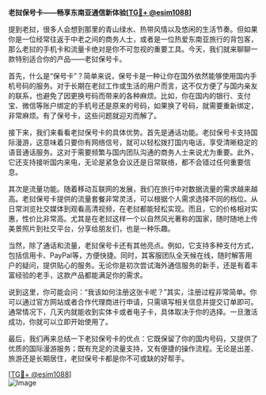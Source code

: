 **老挝保号卡——畅享东南亚通信新体验[[TG💪+ @esim1088](https://t.me/s/esim1088)]**

提到老挝，很多人会想到那里的青山绿水、热带风情以及悠闲的生活节奏。但如果你是一位经常往返于中老之间的商务人士，或者是一位热爱东南亚旅行的背包客，那么老挝的手机卡和流量卡绝对是你不可忽视的重要工具。今天，我们就来聊聊一款特别适合你的产品——老挝保号卡。

首先，什么是“保号卡”？简单来说，保号卡是一种让你在国外依然能够使用国内手机号码的服务。对于长期在老挝工作或生活的用户而言，这不仅方便了与国内亲友的联系，也避免了因更换号码而带来的各种麻烦。比如，你在国内的银行、支付宝、微信等账户绑定的手机号还是原来的号码，如果换了号码，就需要重新绑定，非常麻烦。有了保号卡，这些问题就迎刃而解了。

接下来，我们来看看老挝保号卡的具体优势。首先是通话功能。老挝保号卡支持国际漫游，这意味着只要你有网络信号，就可以轻松拨打国内电话，享受清晰稳定的语音通话服务。这对于需要频繁与国内团队沟通的商务人士来说尤为重要。此外，它还支持接听国内来电，无论是紧急会议还是日常联络，都不会错过任何重要信息。

其次是流量功能。随着移动互联网的发展，我们在旅行中对数据流量的需求越来越高。老挝保号卡提供的流量套餐非常灵活，可以根据个人需求选择不同的档位。从日常浏览社交媒体到观看高清视频，在老挝都能轻松实现。而且，它的价格相对实惠，性价比非常高。尤其是在老挝这样一个以自然风光著称的国家，随时随地上传美景照片到社交平台，分享给朋友们，也是一种乐趣。

当然，除了通话和流量，老挝保号卡还有其他亮点。例如，它支持多种支付方式，包括信用卡、PayPal等，方便快捷。同时，其客服团队全天候在线，随时解答用户的疑问，提供贴心的服务。无论你是初次尝试海外通信服务的新手，还是有着丰富经验的老手，这款产品都能满足你的需求。

说到这里，你可能会问：“我该如何注册这张卡呢？”其实，注册过程非常简单。你可以通过官方网站或者合作代理商进行申请，只需填写相关信息并提交订单即可。通常情况下，几天内就能收到实体卡或者电子卡，具体取决于你的选择。一旦激活成功，你就可以立即开始使用了。

最后，我们再来总结一下老挝保号卡的优点：它既保留了你的国内号码，又提供了优质的国际漫游服务；既有充足的流量支持，又有便捷的操作流程。无论是出差、旅游还是长期居住，老挝保号卡都是你不可或缺的好帮手。

[[TG💪+ @esim1088](https://t.me/s/esim1088)]  
![Image](https://i.postimg.cc/4NQfJmqS/Snipaste-2025-05-13-00-14-12.png)